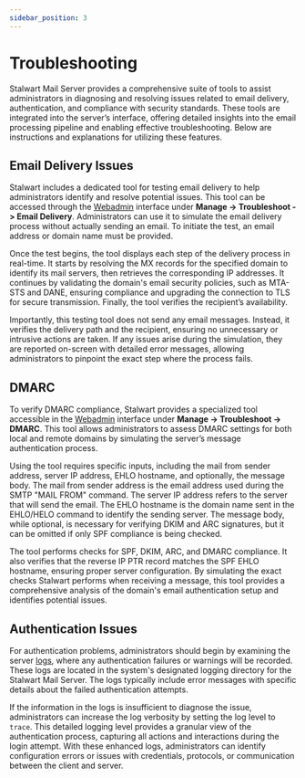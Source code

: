 ```yaml
---
sidebar_position: 3
---
```


# Troubleshooting

Stalwart Mail Server provides a comprehensive suite of tools to assist administrators in diagnosing and resolving issues related to email delivery, authentication, and compliance with security standards. These tools are integrated into the server’s interface, offering detailed insights into the email processing pipeline and enabling effective troubleshooting. Below are instructions and explanations for utilizing these features.

## Email Delivery Issues

Stalwart includes a dedicated tool for testing email delivery to help administrators identify and resolve potential issues. This tool can be accessed through the [Webadmin](/docs/management/webadmin/overview) interface under **Manage -> Troubleshoot -> Email Delivery**. Administrators can use it to simulate the email delivery process without actually sending an email. To initiate the test, an email address or domain name must be provided. 

Once the test begins, the tool displays each step of the delivery process in real-time. It starts by resolving the MX records for the specified domain to identify its mail servers, then retrieves the corresponding IP addresses. It continues by validating the domain's email security policies, such as MTA-STS and DANE, ensuring compliance and upgrading the connection to TLS for secure transmission. Finally, the tool verifies the recipient’s availability. 

Importantly, this testing tool does not send any email messages. Instead, it verifies the delivery path and the recipient, ensuring no unnecessary or intrusive actions are taken. If any issues arise during the simulation, they are reported on-screen with detailed error messages, allowing administrators to pinpoint the exact step where the process fails.

## DMARC

To verify DMARC compliance, Stalwart provides a specialized tool accessible in the [Webadmin](/docs/management/webadmin/overview) interface under **Manage -> Troubleshoot -> DMARC**. This tool allows administrators to assess DMARC settings for both local and remote domains by simulating the server’s message authentication process. 

Using the tool requires specific inputs, including the mail from sender address, server IP address, EHLO hostname, and optionally, the message body. The mail from sender address is the email address used during the SMTP "MAIL FROM" command. The server IP address refers to the server that will send the email. The EHLO hostname is the domain name sent in the EHLO/HELO command to identify the sending server. The message body, while optional, is necessary for verifying DKIM and ARC signatures, but it can be omitted if only SPF compliance is being checked.

The tool performs checks for SPF, DKIM, ARC, and DMARC compliance. It also verifies that the reverse IP PTR record matches the SPF EHLO hostname, ensuring proper server configuration. By simulating the exact checks Stalwart performs when receiving a message, this tool provides a comprehensive analysis of the domain's email authentication setup and identifies potential issues.

## Authentication Issues

For authentication problems, administrators should begin by examining the server [logs](/docs/telemetry/tracing/log), where any authentication failures or warnings will be recorded. These logs are located in the system's designated logging directory for the Stalwart Mail Server. The logs typically include error messages with specific details about the failed authentication attempts.

If the information in the logs is insufficient to diagnose the issue, administrators can increase the log verbosity by setting the log level to `trace`. This detailed logging level provides a granular view of the authentication process, capturing all actions and interactions during the login attempt. With these enhanced logs, administrators can identify configuration errors or issues with credentials, protocols, or communication between the client and server.

